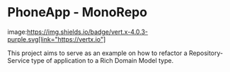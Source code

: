# PhoneApp - MonoRepo

image:https://img.shields.io/badge/vert.x-4.0.3-purple.svg[link="https://vertx.io"]

This project aims to serve as an example on how to refactor a Repository-Service type of application
to a Rich Domain Model type.
